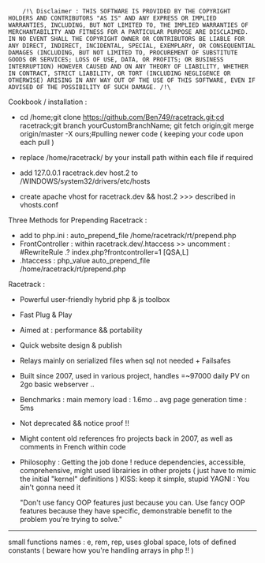         /!\ Disclaimer : THIS SOFTWARE IS PROVIDED BY THE COPYRIGHT HOLDERS AND CONTRIBUTORS "AS IS" AND ANY EXPRESS OR IMPLIED WARRANTIES, INCLUDING, BUT NOT LIMITED TO, THE IMPLIED WARRANTIES OF MERCHANTABILITY AND FITNESS FOR A PARTICULAR PURPOSE ARE DISCLAIMED. IN NO EVENT SHALL THE COPYRIGHT OWNER OR CONTRIBUTORS BE LIABLE FOR ANY DIRECT, INDIRECT, INCIDENTAL, SPECIAL, EXEMPLARY, OR CONSEQUENTIAL DAMAGES (INCLUDING, BUT NOT LIMITED TO, PROCUREMENT OF SUBSTITUTE GOODS OR SERVICES; LOSS OF USE, DATA, OR PROFITS; OR BUSINESS INTERRUPTION) HOWEVER CAUSED AND ON ANY THEORY OF LIABILITY, WHETHER IN CONTRACT, STRICT LIABILITY, OR TORT (INCLUDING NEGLIGENCE OR OTHERWISE) ARISING IN ANY WAY OUT OF THE USE OF THIS SOFTWARE, EVEN IF ADVISED OF THE POSSIBILITY OF SUCH DAMAGE. /!\
            
Cookbook / installation :
- cd /home;git clone https://github.com/Ben749/racetrack.git;cd racetrack;git branch yourCustomBranchName;
git fetch origin;git merge origin/master -X ours;#pulling newer code ( keeping your code upon each pull )

- replace /home/racetrack/ by your install path within each file if required
- add 127.0.0.1 racetrack.dev host.2 to /WINDOWS/system32/drivers/etc/hosts
- create apache vhost for racetrack.dev && host.2 >>> described in vhosts.conf

Three Methods for Prepending Racetrack :
- add to php.ini : auto_prepend_file /home/racetrack/rt/prepend.php
- FrontController : within racetrack.dev/.htaccess >> uncomment : #RewriteRule .? index.php?frontcontroller=1 [QSA,L]
- .htaccess : php_value auto_prepend_file  /home/racetrack/rt/prepend.php

Racetrack : 
- Powerful user-friendly hybrid php & js toolbox
- Fast Plug & Play
- Aimed at : performance && portability
- Quick website design & publish
- Relays mainly on serialized files when sql not needed + Failsafes
- Built since 2007, used in various project, handles =~97000 daily PV on 2go basic webserver .. 
- Benchmarks : main memory load : 1.6mo .. avg page generation time : 5ms
- Not deprecated && notice proof !!
- Might content old references fro projects back in 2007, as well as comments in French within code    
- Philosophy : 
    Getting the job done ! reduce dependencies, accessible, comprehensive, might used librairies in other projets ( just have to mimic the initial "kernel" definitions )
    KISS: keep it simple, stupid
    YAGNI : You ain't gonna need it

    "Don't use fancy OOP features just because you can. Use fancy OOP features because they have specific, demonstrable benefit to the problem you're trying to solve." 


------------------------------------------------------------------
small functions names : e, rem, rep, uses global space, lots of defined constants ( beware how you're handling arrays in php !! )
